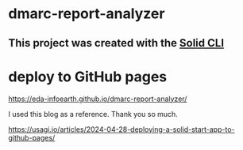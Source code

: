 # dmarc-report-analyzer
## This project was created with the [Solid CLI](https://github.com/solidjs-community/solid-cli)

# deploy to GitHub pages

https://eda-infoearth.github.io/dmarc-report-analyzer/

I used this blog as a reference. Thank you so much. 

https://usagi.io/articles/2024-04-28-deploying-a-solid-start-app-to-github-pages/


